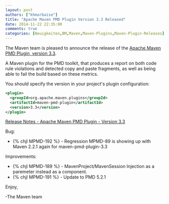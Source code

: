 ```yaml
---
layout: post
authors: ["khmarbaise"]
title: "Apache Maven PMD Plugin Version 3.3 Released"
date: 2014-11-22 22:35:00
comments: true
categories: [Neuigkeiten,BM,Maven,Maven-Plugins,Maven-Plugin-Releases]
---
```

The Maven team is pleased to announce the release of the 
[Apache Maven PMD Plugin, version 3.3](http://maven.apache.org/plugins/maven-pmd-plugin/).

A Maven plugin for the PMD toolkit, that produces a report on both code rule
violations and detected copy and paste fragments, as well as being able to fail
the build based on these metrics.

You should specify the version in your project's plugin configuration:

``` xml
<plugin>
  <groupId>org.apache.maven.plugins</groupId>
  <artifactId>maven-pmd-plugin</artifactId>
  <version>3.3</version>
</plugin>
```

<!-- more -->

[Release Notes - Apache Maven PMD Plugin - Version 3.3](http://jira.codehaus.org/secure/ReleaseNote.jspa?projectId=11140&version=20557)

Bug:

 * {% chjl MPMD-192 %} - Regression MPMD-89 is showing up with Maven 2.2.1 again for maven-pmd-plugin-3.3

Improvements:

 * {% chjl MPMD-189 %} - MavenProject/MavenSession Injection as a paremeter instead as a component.
 * {% chjl MPMD-191 %} - Update to PMD 5.2.1

Enjoy,

-The Maven team
